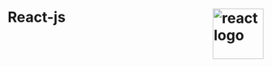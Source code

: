 # React-js<img src="https://i0.wp.com/www.primefaces.org/wp-content/uploads/2017/09/feature-react.png?ssl=1" alt="react logo" align="right" width="100px">
